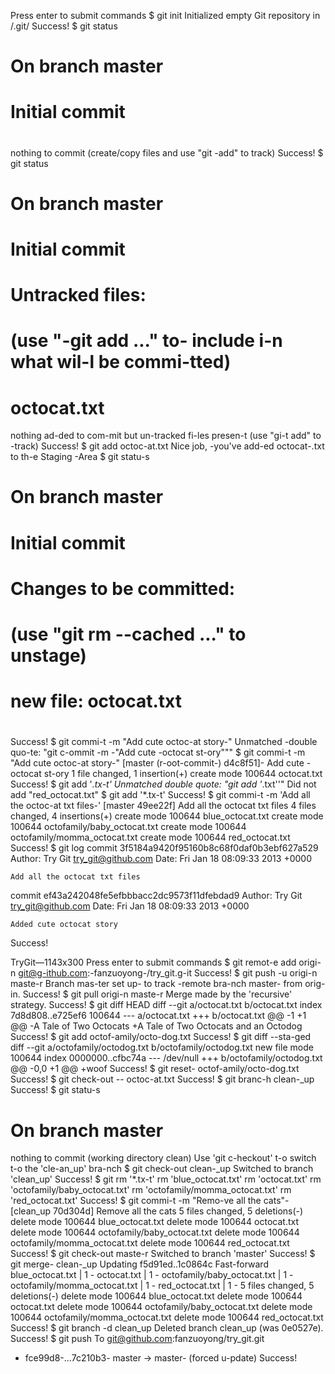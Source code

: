 Press enter to submit commands
$ git init
Initialized empty Git repository in /.git/
Success!
$ git status
# On branch master
#
# Initial commit
#
nothing to commit (create/copy files and use "git -add" to track)
Success!
$ git status
# On branch master
#
# Initial commit
#
# Untracked files:
#   (use "-git add <file>..." to- include i-n what wil-l be commi-tted)
#
# octocat.txt
nothing ad-ded to com-mit but un-tracked fi-les presen-t (use "gi-t add" to -track)
Success!
$ git add octoc-at.txt
Nice job, -you've add-ed octocat-.txt to th-e Staging -Area
$ git statu-s
# On branch master
#
# Initial commit
#
# Changes to be committed:
#   (use "git rm --cached <file>..." to unstage)
#
# new file:   octocat.txt
#
Success!
$ git commi-t -m "Add cute octoc-at story-"
Unmatched -double quo-te: "git c-ommit -m \-"Add cute -octocat st-ory\"\""
$ git commi-t -m "Add cute octoc-at story-"
[master (r-oot-commit-) d4c8f51]- Add cute -octocat st-ory
 1 file changed, 1 insertion(+)
 create mode 100644 octocat.txt
Success!
$ git add '*.tx-t'
Unmatched double quote: "git add '*.txt''"
Did not add "red_octocat.txt"
$ git add '*.tx-t'
Success!
$ git commi-t -m 'Add all the octoc-at txt files-'
[master 49ee22f] Add all the octocat txt files
 4 files changed, 4 insertions(+)
 create mode 100644 blue_octocat.txt
 create mode 100644 octofamily/baby_octocat.txt
 create mode 100644 octofamily/momma_octocat.txt
 create mode 100644 red_octocat.txt
Success!
$ git log
commit 3f5184a9420f95160b8c68f0daf0b3ebf627a529
Author: Try Git <try_git@github.com>
Date:   Fri Jan 18 08:09:33 2013 +0000

    Add all the octocat txt files

commit ef43a242048fe5efbbbacc2dc9573f11dfebdad9
Author: Try Git <try_git@github.com>
Date:   Fri Jan 18 08:09:33 2013 +0000

    Added cute octocat story
Success!
>  


 TryGit—1143x300
Press enter to submit commands
$ git remot-e add origi-n git@g-ithub.com:-fanzuoyong-/try_git.g-it
Success!
$ git push -u origi-n maste-r
Branch mas-ter set up- to track -remote bra-nch master- from orig-in.
Success!
$ git pull origi-n maste-r
Merge made by the 'recursive' strategy.
Success!
$ git diff HEAD
diff --git a/octocat.txt b/octocat.txt
index 7d8d808..e725ef6 100644
--- a/octocat.txt
+++ b/octocat.txt
@@ -1 +1 @@
-A Tale of Two Octocats
+A Tale of Two Octocats and an Octodog
Success!
$ git add octof-amily/octo-dog.txt
Success!
$ git diff --sta-ged
diff --git a/octofamily/octodog.txt b/octofamily/octodog.txt
new file mode 100644
index 0000000..cfbc74a
--- /dev/null
+++ b/octofamily/octodog.txt
@@ -0,0 +1 @@
+woof
Success!
$ git reset- octof-amily/octo-dog.txt
Success!
$ git check-out -- octoc-at.txt
Success!
$ git branc-h clean-_up
Success!
$ git statu-s
# On branch master
nothing to commit (working directory clean)
Use 'git c-heckout' t-o switch t-o the 'cle-an_up' bra-nch
$ git check-out clean-_up
Switched to branch 'clean_up'
Success!
$ git rm '*.tx-t'
rm 'blue_octocat.txt'
rm 'octocat.txt'
rm 'octofamily/baby_octocat.txt'
rm 'octofamily/momma_octocat.txt'
rm 'red_octocat.txt'
Success!
$ git commi-t -m "Remo-ve all the cats"-
[clean_up 70d304d] Remove all the cats
 5 files changed, 5 deletions(-)
 delete mode 100644 blue_octocat.txt
 delete mode 100644 octocat.txt
 delete mode 100644 octofamily/baby_octocat.txt
 delete mode 100644 octofamily/momma_octocat.txt
 delete mode 100644 red_octocat.txt
Success!
$ git check-out maste-r
Switched to branch 'master'
Success!
$ git merge- clean-_up
Updating f5d91ed..1c0864c
Fast-forward
 blue_octocat.txt             | 1 -
 octocat.txt                  | 1 -
 octofamily/baby_octocat.txt  | 1 -
 octofamily/momma_octocat.txt | 1 -
 red_octocat.txt              | 1 -
 5 files changed, 5 deletions(-)
 delete mode 100644 blue_octocat.txt
 delete mode 100644 octocat.txt
 delete mode 100644 octofamily/baby_octocat.txt
 delete mode 100644 octofamily/momma_octocat.txt
 delete mode 100644 red_octocat.txt
Success!
$ git branch -d clean_up
Deleted branch clean_up (was 0e0527e).
Success!
$ git push
To git@github.com:fanzuoyong/try_git.git
 + fce99d8-...7c210b3- master -> master- (forced u-pdate)
Success!
>  

